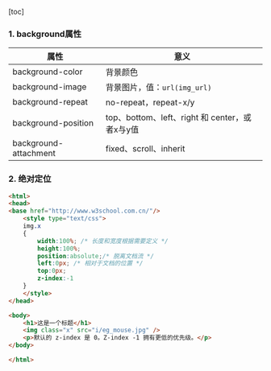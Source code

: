 [toc]
### 1. background属性
| 属性 | 意义 |
| - | -|
| background-color | 背景颜色 |
| background-image | 背景图片，值：`url(img_url)`|
| background-repeat | no-repeat，repeat-x/y |
| background-position| top、bottom、left、right 和 center，或者x与y值 |
| background-attachment | fixed、scroll、inherit|


### 2. 绝对定位
```html
<html>
<head>
<base href="http://www.w3school.com.cn/"/>
    <style type="text/css">
    img.x
    {
        width:100%; /* 长度和宽度根据需要定义 */
        height:100%;
        position:absolute;/* 脱离文档流 */
        left:0px; /* 相对于文档的位置 */
        top:0px;
        z-index:-1
    }
    </style>
</head>

<body>
    <h1>这是一个标题</h1>
    <img class="x" src="i/eg_mouse.jpg" /> 
    <p>默认的 z-index 是 0。Z-index -1 拥有更低的优先级。</p>
</body>

</html>
```